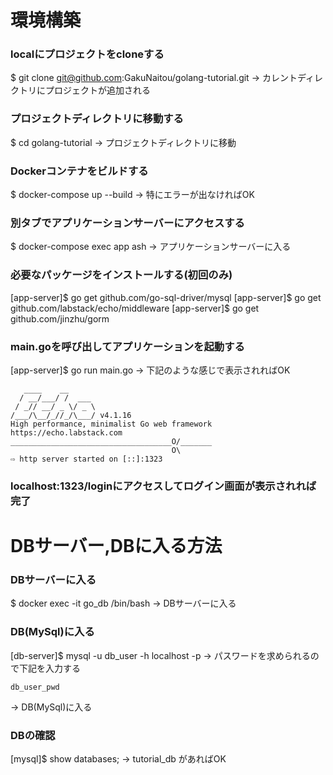 # 環境構築
### localにプロジェクトをcloneする
$ git clone git@github.com:GakuNaitou/golang-tutorial.git
-> カレントディレクトリにプロジェクトが追加される

### プロジェクトディレクトリに移動する
$ cd golang-tutorial
-> プロジェクトディレクトリに移動

### Dockerコンテナをビルドする
$ docker-compose up --build
-> 特にエラーが出なければOK

### 別タブでアプリケーションサーバーにアクセスする
$ docker-compose exec app ash
-> アプリケーションサーバーに入る

### 必要なパッケージをインストールする(初回のみ)
[app-server]$ go get github.com/go-sql-driver/mysql
[app-server]$ go get github.com/labstack/echo/middleware
[app-server]$ go get github.com/jinzhu/gorm

### main.goを呼び出してアプリケーションを起動する
[app-server]$ go run main.go
-> 下記のような感じで表示されればOK
```
   ____    __
  / __/___/ /  ___
 / _// __/ _ \/ _ \
/___/\__/_//_/\___/ v4.1.16
High performance, minimalist Go web framework
https://echo.labstack.com
____________________________________O/_______
                                    O\
⇨ http server started on [::]:1323
```

### localhost:1323/loginにアクセスしてログイン画面が表示されれば完了


# DBサーバー,DBに入る方法
### DBサーバーに入る
$ docker exec -it go_db /bin/bash
-> DBサーバーに入る

### DB(MySql)に入る
[db-server]$ mysql -u db_user -h localhost -p
-> パスワードを求められるので下記を入力する
```
db_user_pwd
```
-> DB(MySql)に入る

### DBの確認
[mysql]$ show databases;
-> tutorial_db があればOK
